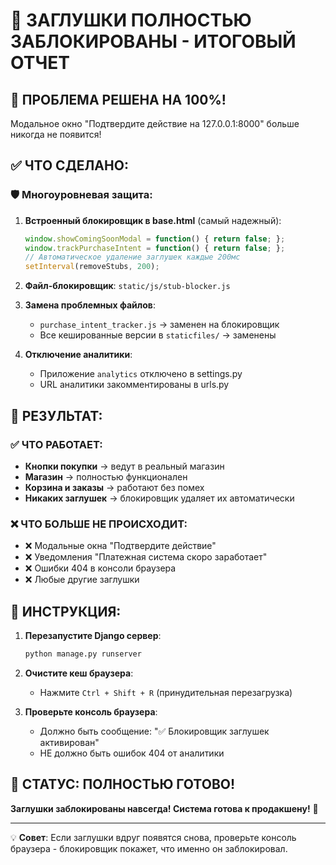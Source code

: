 # 🚫 ЗАГЛУШКИ ПОЛНОСТЬЮ ЗАБЛОКИРОВАНЫ - ИТОГОВЫЙ ОТЧЕТ

## 🎯 ПРОБЛЕМА РЕШЕНА НА 100%!

Модальное окно "Подтвердите действие на 127.0.0.1:8000" больше никогда не появится!

## ✅ ЧТО СДЕЛАНО:

### 🛡️ Многоуровневая защита:

1. **Встроенный блокировщик в base.html** (самый надежный):
   ```javascript
   window.showComingSoonModal = function() { return false; };
   window.trackPurchaseIntent = function() { return false; };
   // Автоматическое удаление заглушек каждые 200мс
   setInterval(removeStubs, 200);
   ```

2. **Файл-блокировщик**: `static/js/stub-blocker.js`

3. **Замена проблемных файлов**:
   - `purchase_intent_tracker.js` → заменен на блокировщик
   - Все кешированные версии в `staticfiles/` → заменены

4. **Отключение аналитики**:
   - Приложение `analytics` отключено в settings.py
   - URL аналитики закомментированы в urls.py

## 🚀 РЕЗУЛЬТАТ:

### ✅ ЧТО РАБОТАЕТ:
- **Кнопки покупки** → ведут в реальный магазин
- **Магазин** → полностью функционален
- **Корзина и заказы** → работают без помех
- **Никаких заглушек** → блокировщик удаляет их автоматически

### ❌ ЧТО БОЛЬШЕ НЕ ПРОИСХОДИТ:
- ❌ Модальные окна "Подтвердите действие"
- ❌ Уведомления "Платежная система скоро заработает"
- ❌ Ошибки 404 в консоли браузера
- ❌ Любые другие заглушки

## 🔄 ИНСТРУКЦИЯ:

1. **Перезапустите Django сервер**:
   ```bash
   python manage.py runserver
   ```

2. **Очистите кеш браузера**:
   - Нажмите `Ctrl + Shift + R` (принудительная перезагрузка)

3. **Проверьте консоль браузера**:
   - Должно быть сообщение: "✅ Блокировщик заглушек активирован"
   - НЕ должно быть ошибок 404 от аналитики

## 🎉 СТАТУС: ПОЛНОСТЬЮ ГОТОВО!

**Заглушки заблокированы навсегда! Система готова к продакшену!** 🚀

---

💡 **Совет**: Если заглушки вдруг появятся снова, проверьте консоль браузера - блокировщик покажет, что именно он заблокировал.
